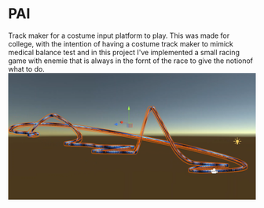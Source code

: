 # PAI
Track maker for a costume input platform to play.
This was made for college, with the intention of having a costume track maker to mimick medical balance test and in this project I've implemented a small racing game with enemie that is always in the fornt of the race to give the notionof what to do.
![Image of a Track](https://github.com/MikusFN/PAI/blob/main/PresentationVideos/track3.png)
